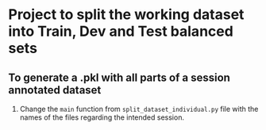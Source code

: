 # Project to split the working dataset into Train, Dev and Test balanced sets

## To generate a .pkl with all parts of a session annotated dataset

1. Change the ```main``` function from ```split_dataset_individual.py``` file with the names of the files regarding the
   intended session. 